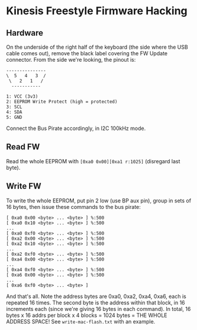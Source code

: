 # Kinesis Freestyle Firmware Hacking

## Hardware

On the underside of the right half of the keyboard (the side where the USB cable comes out), remove the black label covering the FW Update connector. From the side we're looking, the pinout is:

    ---------------
    \  5   4   3  /
     \   2   1   /
      -----------

    1: VCC (3v3)
    2: EEPROM Write Protect (high = protected)
    3: SCL
    4: SDA
    5: GND

Connect the Bus Pirate accordingly, in I2C 100kHz mode.

## Read FW

Read the whole EEPROM with `[0xa0 0x00][0xa1 r:1025]` (disregard last byte).

## Write FW

To write the whole EEPROM, put pin 2 low (use BP aux pin), group in sets of 16 bytes, then issue these commands to the bus pirate:

    [ 0xa0 0x00 <byte> ... <byte> ] %:500
    [ 0xa0 0x10 <byte> ... <byte> ] %:500
    ...
    [ 0xa0 0xf0 <byte> ... <byte> ] %:500
    [ 0xa2 0x00 <byte> ... <byte> ] %:500
    [ 0xa2 0x10 <byte> ... <byte> ] %:500
    ...
    [ 0xa2 0xf0 <byte> ... <byte> ] %:500
    [ 0xa4 0x00 <byte> ... <byte> ] %:500
    ...
    [ 0xa4 0xf0 <byte> ... <byte> ] %:500
    [ 0xa6 0x00 <byte> ... <byte> ] %:500
    ...
    [ 0xa6 0xf0 <byte> ... <byte> ]

And that's all. Note the address bytes are 0xa0, 0xa2, 0xa4, 0xa6, each is repeated 16 times. The second byte is the address within that block, in 16 increments each (since we're giving 16 bytes in each command). In total, 16 bytes x 16 addrs per block x 4 blocks = 1024 bytes = THE WHOLE ADDRESS SPACE! See `write-mac-flash.txt` with an example.

